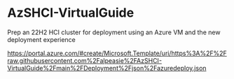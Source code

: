 # AzSHCI-VirtualGuide
Prep an 22H2 HCI cluster for deployment using an Azure VM and the new deployment experience


https://portal.azure.com/#create/Microsoft.Template/uri/https%3A%2F%2Fraw.githubusercontent.com%2Falpeasie%2FAzSHCI-VirtualGuide%2Fmain%2FDeployment%2Fjson%2Fazuredeploy.json

